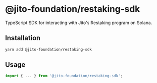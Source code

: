 # @jito-foundation/restaking-sdk

TypeScript SDK for interacting with Jito's Restaking program on Solana.

## Installation

```bash
yarn add @jito-foundation/restaking-sdk
```

## Usage

```typescript
import { ... } from '@jito-foundation/restaking-sdk';
``` 